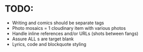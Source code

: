 # TODO:
- Writing and comics should be separate tags
- Photo mosaics = 1 cloudinary item with various photos
- Handle inline references and/or URLs (shots between fangs) 
- Assure ALL <a>s are target blank
- Lyrics, code and blockquote styling